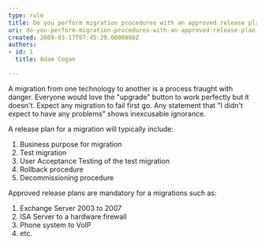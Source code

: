```yaml
---
type: rule
title: Do you perform migration procedures with an approved release plan?
uri: do-you-perform-migration-procedures-with-an-approved-release-plan
created: 2009-03-17T07:45:29.0000000Z
authors:
- id: 1
  title: Adam Cogan

---
```


A migration from one technology to another is a process fraught with danger. Everyone would love the "upgrade" button to work perfectly but it doesn't. Expect any migration to fail first go. Any statement that "I didn't expect to have any problems" shows inexcusable ignorance.

A release plan for a migration will typically include:

1. Business purpose for migration<br>
2. Test migration<br>
3. User Acceptance Testing of the test migration<br>
4. Rollback procedure<br>
5. Decommissioning procedure


Approved release plans are mandatory for a migrations such as:

1. Exchange Server 2003 to 2007<br>
2. ISA Server to a hardware firewall<br>
3. Phone system to VoIP<br>
4. etc.
